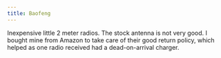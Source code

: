 ```yaml
---
title: Baofeng
---
```

Inexpensive little 2 meter radios. The stock antenna is not very good.
I bought mine from Amazon to take care of their good return policy,
which helped as one radio received had a dead-on-arrival charger.
